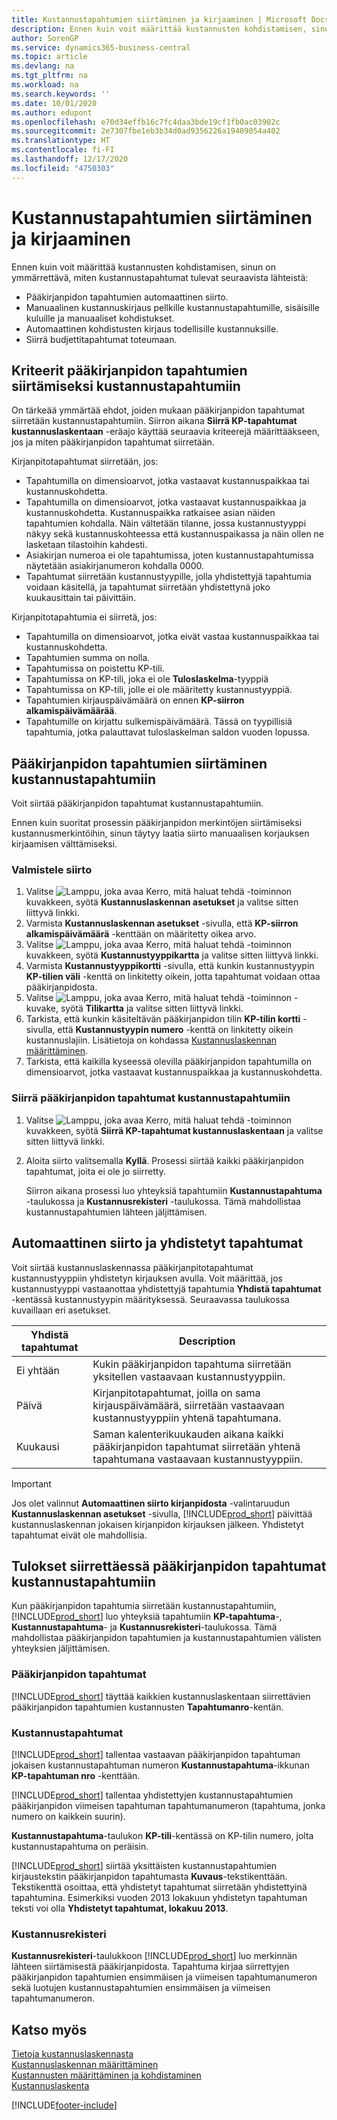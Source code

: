 ```yaml
---
title: Kustannustapahtumien siirtäminen ja kirjaaminen | Microsoft Docs
description: Ennen kuin voit määrittää kustannusten kohdistamisen, sinun on ymmärrettävä, mistä kustannustapahtumat tulevat.
author: SorenGP
ms.service: dynamics365-business-central
ms.topic: article
ms.devlang: na
ms.tgt_pltfrm: na
ms.workload: na
ms.search.keywords: ''
ms.date: 10/01/2020
ms.author: edupont
ms.openlocfilehash: e70d34effb16c7fc4daa3bde19cf1fb0ac03902c
ms.sourcegitcommit: 2e7307fbe1eb3b34d0ad9356226a19409054a402
ms.translationtype: HT
ms.contentlocale: fi-FI
ms.lasthandoff: 12/17/2020
ms.locfileid: "4750303"
---
```

# <a name="transferring-and-posting-cost-entries"></a>Kustannustapahtumien siirtäminen ja kirjaaminen
Ennen kuin voit määrittää kustannusten kohdistamisen, sinun on ymmärrettävä, miten kustannustapahtumat tulevat seuraavista lähteistä:  

-   Pääkirjanpidon tapahtumien automaattinen siirto.  
-   Manuaalinen kustannuskirjaus pellkille kustannustapahtumille, sisäisille kuluille ja manuaaliset kohdistukset.  
-   Automaattinen kohdistusten kirjaus todellisille kustannuksille.  
-   Siirrä budjettitapahtumat toteumaan.

## <a name="criteria-for-transferring-general-ledger-entries-to-cost-entries"></a>Kriteerit pääkirjanpidon tapahtumien siirtämiseksi kustannustapahtumiin
On tärkeää ymmärtää ehdot, joiden mukaan pääkirjanpidon tapahtumat siirretään kustannustapahtumiin. Siirron aikana **Siirrä KP-tapahtumat kustannuslaskentaan** -eräajo käyttää seuraavia kriteerejä määrittääkseen, jos ja miten pääkirjanpidon tapahtumat siirretään.  

Kirjanpitotapahtumat siirretään, jos:  

-   Tapahtumilla on dimensioarvot, jotka vastaavat kustannuspaikkaa tai kustannuskohdetta.  
-   Tapahtumilla on dimensioarvot, jotka vastaavat kustannuspaikkaa ja kustannuskohdetta. Kustannuspaikka ratkaisee asian näiden tapahtumien kohdalla. Näin vältetään tilanne, jossa kustannustyyppi näkyy sekä kustannuskohteessa että kustannuspaikassa ja näin ollen ne lasketaan tilastoihin kahdesti.  
-   Asiakirjan numeroa ei ole tapahtumissa, joten kustannustapahtumissa näytetään asiakirjanumeron kohdalla 0000.  
-   Tapahtumat siirretään kustannustyypille, jolla yhdistettyjä tapahtumia voidaan käsitellä, ja tapahtumat siirretään yhdistettynä joko kuukausittain tai päivittäin.  

Kirjanpitotapahtumia ei siirretä, jos:  

-   Tapahtumilla on dimensioarvot, jotka eivät vastaa kustannuspaikkaa tai kustannuskohdetta.  
-   Tapahtumien summa on nolla.  
-   Tapahtumissa on poistettu KP-tili.  
-   Tapahtumissa on KP-tili, joka ei ole **Tuloslaskelma**-tyyppiä  
-   Tapahtumissa on KP-tili, jolle ei ole määritetty kustannustyyppiä.  
-   Tapahtumien kirjauspäivämäärä on ennen **KP-siirron alkamispäivämäärää**.  
-   Tapahtumille on kirjattu sulkemispäivämäärä. Tässä on tyypillisiä tapahtumia, jotka palauttavat tuloslaskelman saldon vuoden lopussa.

## <a name="transferring-general-ledger-entries-to-cost-entries"></a>Pääkirjanpidon tapahtumien siirtäminen kustannustapahtumiin
Voit siirtää pääkirjanpidon tapahtumat kustannustapahtumiin.  

Ennen kuin suoritat prosessin pääkirjanpidon merkintöjen siirtämiseksi kustannusmerkintöihin, sinun täytyy laatia siirto manuaalisen korjauksen kirjaamisen välttämiseksi.  

### <a name="to-prepare-the-transfer"></a>Valmistele siirto  

1.  Valitse ![Lamppu, joka avaa Kerro, mitä haluat tehdä -toiminnon](media/ui-search/search_small.png "Kerro, mitä haluat tehdä") kuvakkeen, syötä **Kustannuslaskennan asetukset** ja valitse sitten liittyvä linkki.  
2.  Varmista **Kustannuslaskennan asetukset** -sivulla, että **KP-siirron alkamispäivämäärä** -kenttään on määritetty oikea arvo.  
3.  Valitse ![Lamppu, joka avaa Kerro, mitä haluat tehdä -toiminnon](media/ui-search/search_small.png "Kerro, mitä haluat tehdä") kuvakkeen, syötä **Kustannustyyppikartta** ja valitse sitten liittyvä linkki.  
4.  Varmista **Kustannustyyppikortti** -sivulla, että kunkin kustannustyypin **KP-tilien väli** -kenttä on linkitetty oikein, jotta tapahtumat voidaan ottaa pääkirjanpidosta.  
5.  Valitse ![Lamppu, joka avaa Kerro, mitä haluat tehdä -toiminnon](media/ui-search/search_small.png "Kerro, mitä haluat tehdä") -kuvake, syötä **Tilikartta** ja valitse sitten liittyvä linkki.  
6.  Tarkista, että kunkin käsiteltävän pääkirjanpidon tilin **KP-tilin kortti** -sivulla, että **Kustannustyypin numero** -kenttä on linkitetty oikein kustannuslajiin. Lisätietoja on kohdassa [Kustannuslaskennan määrittäminen](finance-set-up-cost-accounting.md).  
7.  Tarkista, että kaikilla kyseessä olevilla pääkirjanpidon tapahtumilla on dimensioarvot, jotka vastaavat kustannuspaikkaa ja kustannuskohdetta.  

### <a name="to-transfer-general-ledger-entries-to-cost-entries"></a>Siirrä pääkirjanpidon tapahtumat kustannustapahtumiin  
1.  Valitse ![Lamppu, joka avaa Kerro, mitä haluat tehdä -toiminnon](media/ui-search/search_small.png "Kerro, mitä haluat tehdä") kuvakkeen, syötä **Siirrä KP-tapahtumat kustannuslaskentaan** ja valitse sitten liittyvä linkki.  
2.  Aloita siirto valitsemalla **Kyllä**. Prosessi siirtää kaikki pääkirjanpidon tapahtumat, joita ei ole jo siirretty.  

    Siirron aikana prosessi luo yhteyksiä tapahtumiin **Kustannustapahtuma** -taulukossa ja **Kustannusrekisteri** -taulukossa. Tämä mahdollistaa kustannustapahtumien lähteen jäljittämisen.

## <a name="automatic-transfer-and-combined-entries"></a>Automaattinen siirto ja yhdistetyt tapahtumat
Voit siirtää kustannuslaskennassa pääkirjanpitotapahtumat kustannustyyppiin yhdistetyn kirjauksen avulla. Voit määrittää, jos kustannustyyppi vastaanottaa yhdistettyjä tapahtumia **Yhdistä tapahtumat** -kentässä kustannustyypin määrityksessä. Seuraavassa taulukossa kuvaillaan eri asetukset.  

|Yhdistä tapahtumat|Description|  
|---------------------|-----------------|  
|Ei yhtään|Kukin pääkirjanpidon tapahtuma siirretään yksitellen vastaavaan kustannustyyppiin.|  
|Päivä|Kirjanpitotapahtumat, joilla on sama kirjauspäivämäärä, siirretään vastaavaan kustannustyyppiin yhtenä tapahtumana.|  
|Kuukausi|Saman kalenterikuukauden aikana kaikki pääkirjanpidon tapahtumat siirretään yhtenä tapahtumana vastaavaan kustannustyyppiin.|  

> [!IMPORTANT]  
>  Jos olet valinnut **Automaattinen siirto kirjanpidosta** -valintaruudun **Kustannuslaskennan asetukset** -sivulla, [!INCLUDE[prod_short](includes/prod_short.md)] päivittää kustannuslaskennan jokaisen kirjanpidon kirjauksen jälkeen. Yhdistetyt tapahtumat eivät ole mahdollisia.

## <a name="results-of-transferring-general-ledger-entries-to-cost-entries"></a>Tulokset siirrettäessä pääkirjanpidon tapahtumat kustannustapahtumiin
Kun pääkirjanpidon tapahtumia siirretään kustannustapahtumiin, [!INCLUDE[prod_short](includes/prod_short.md)] luo yhteyksiä tapahtumiin **KP-tapahtuma**-, **Kustannustapahtuma**- ja **Kustannusrekisteri**-taulukossa. Tämä mahdollistaa pääkirjanpidon tapahtumien ja kustannustapahtumien välisten yhteyksien jäljittämisen.  

### <a name="general-ledger-entries"></a>Pääkirjanpidon tapahtumat  
[!INCLUDE[prod_short](includes/prod_short.md)] täyttää kaikkien kustannuslaskentaan siirrettävien pääkirjanpidon tapahtumien kustannusten **Tapahtumanro**-kentän.  

### <a name="cost-entries"></a>Kustannustapahtumat  
[!INCLUDE[prod_short](includes/prod_short.md)] tallentaa vastaavan pääkirjanpidon tapahtuman jokaisen kustannustapahtuman numeron **Kustannustapahtuma**-ikkunan **KP-tapahtuman nro** -kenttään.  

[!INCLUDE[prod_short](includes/prod_short.md)] tallentaa yhdistettyjen kustannustapahtumien pääkirjanpidon viimeisen tapahtuman tapahtumanumeron (tapahtuma, jonka numero on kaikkein suurin).  

**Kustannustapahtuma**-taulukon **KP-tili**-kentässä on KP-tilin numero, jolta kustannustapahtuma on peräisin.  

[!INCLUDE[prod_short](includes/prod_short.md)] siirtää yksittäisten kustannustapahtumien kirjaustekstin pääkirjanpidon tapahtumasta **Kuvaus**-tekstikenttään. Tekstikenttä osoittaa, että yhdistetyt tapahtumat siirretään yhdistettyinä tapahtumina. Esimerkiksi vuoden 2013 lokakuun yhdistetyn tapahtuman teksti voi olla **Yhdistetyt tapahtumat, lokakuu 2013**.  

### <a name="cost-register"></a>Kustannusrekisteri  
**Kustannusrekisteri**-taulukkoon [!INCLUDE[prod_short](includes/prod_short.md)] luo merkinnän lähteen siirtämisestä pääkirjanpidosta. Tapahtuma kirjaa siirrettyjen pääkirjanpidon tapahtumien ensimmäisen ja viimeisen tapahtumanumeron sekä luotujen kustannustapahtumien ensimmäisen ja viimeisen tapahtumanumeron.

## <a name="see-also"></a>Katso myös  
 [Tietoja kustannuslaskennasta](finance-about-cost-accounting.md)   
 [Kustannuslaskennan määrittäminen](finance-set-up-cost-accounting.md)   
 [Kustannusten määrittäminen ja kohdistaminen](finance-define-and-allocate-costs.md)   
 [Kustannuslaskenta](finance-manage-cost-accounting.md)


[!INCLUDE[footer-include](includes/footer-banner.md)]